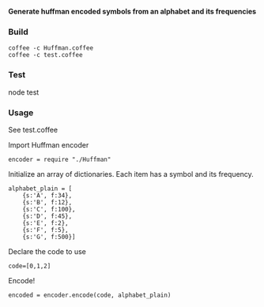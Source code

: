 **Generate huffman encoded symbols from an alphabet and its frequencies**

### Build
```
coffee -c Huffman.coffee
coffee -c test.coffee
```

### Test
node test

### Usage
See test.coffee

Import Huffman encoder
```
encoder = require "./Huffman"
```

Initialize an array of dictionaries. Each item has a symbol and its frequency.
```
alphabet_plain = [
	{s:'A', f:34},
	{s:'B', f:12},
	{s:'C', f:100},
	{s:'D', f:45},
	{s:'E', f:2},
	{s:'F', f:5},
	{s:'G', f:500}]
```
Declare the code to use
```
code=[0,1,2]
```

Encode!
```
encoded = encoder.encode(code, alphabet_plain)
```